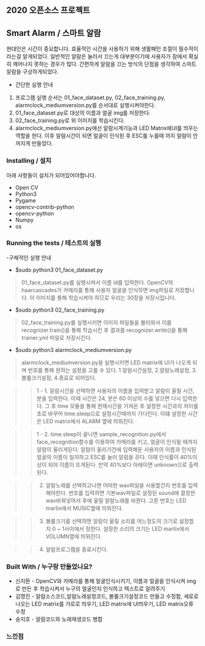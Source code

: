 ## 2020 오픈소스 프로젝트
## Smart Alarm / 스마트 알람
현대인은 시간이 중요합니다. 효율적인 시간을 사용하기 위해 생활패턴 조절이 필수적이라는걸 알게되었다. 일반적인 알람은 눌러서 끄는게 대부분이기에 사용자가 잠에서 확실히 깨어나지 못하는 경우가 많다. 간편하게 알람을 끄는 방식의 단점을 생각하여 스마트 알람을 구상하게되었다. 

- 간단한 실행 안내
1. 프로그램 실행 순서는 01_face_dataset.py, 02_face_training.py, alarmclock_mediumversion.py를 순서대로 실행시켜야한다. 
2. 01_face_dataset.py로 대상의 이름과 얼굴 img를 저장한다.
3. 02_face_training.py로 위 이미지를 학습시킨다. 
4. alarmclock_mediumversion.py에선 알람시계기능과 LED Matrix에UI를 띄우는 역할을 한다. 이후 알람시간이 되면 얼굴이 인식된 후 ESC를 누를때 까지 알람이 안꺼지게 만들었다.

### Installing / 설치

아래 사항들이 설치가 되어있어야합니다.
- Open CV
- Python3
- Pygame
- opencv-contrib-python
- opencv-python
- Numpy
- os


### Running the tests / 테스트의 실행
-구체적인 실행 안내

- $sudo python3 01_face_dataset.py
> 01_face_dataset.py를 실행시켜서 이름 id를 입력한다. OpenCV의 haarcascades가 카메라를 통해 사용자 얼굴을 인식하면 img파일로 저장합니다. 이 이미지를 통해 학습시켜야 하므로 우리는 30장을 저장시킵니다.

- $sudo python3 02_face_training.py
> 02_face_training.py를 실행시키면 이미지 파일들을 불러와서 이를 recognizer.train()을 통해 학습시킨 후 결과를 recognizer.write()을 통해 trainer.yml 파일로 저장시킨다.

- $sudo python3 alarmclock_mediumversion.py
> alarmclock_mediumversion.py을 실행시키면 LED matrix에 UI가 나오게 되며 번호를 통해 원하는 설정을 고를 수 있다. 1.알람시간설정, 2.알람노래설정, 3.볼륨크기설정, 4.종료로 되어있다.

>   > 1 - 1. 알람시간을 선택하면 사용자의 이름을 입력받고 알람이 울릴 시간, 분을 입력한다. 이때 시간은 24, 분은 60 이상의 수를 넣으면 다시 입력한다. 그 후 time 모듈을 통해 현재시간을 가져온 후 설정한 시간과의 차이를 초로 바꾸어 time.sleep으로 설정시간때까지 기다린다. 이떄 설정한 시간은 LED matrix에서 ALARM 옆에 띄워진다.

>   > 1 - 2. time.sleep이 끝나면 sample_recognition.py에서 face_recognition함수를 이용하여 카메라를 키고, 얼굴이 인식될 때까지 알람이 울리게된다. 알람이 울리기전에 입력해둔 사용자의 이름과 인식된 얼굴의 이름이 일치하고 ESC를 눌러 알람을 끈다. 이때 인식률이 40%이상이 되야 이름이 뜨게된다. 만약 40%보다 아래이면 unknown으로 출력된다.

>   > 2. 알람노래를 선택하고나면 어떠한 wav파일을 사용할건지 번호를 입력해야한다. 번호를 입력하면 기본wav파일로 설정된 sound에 결정한 wav바꿔넣어서 후에 울릴 알람노래를 바뀐다. 고른 번호는 LED martix에서 MUSIC옆에 띄워진다.

>   > 3. 볼륨크기를 선택하면 알람이 울릴 소리를 어느정도의 크기로 설정할지 0 ~ 1사이에서 정한다. 설정한 소리의 크기는 LED martix에서 VOLUMN옆에 띄워진다.

>   > 4. 알람프로그램을 종료시킨다.


### Built With / 누구랑 만들었나요?
- 신지환 - OpenCV와 카메라를 통해 얼굴인식시키기, 이름과 얼굴을 인식시켜 img로 만든 후 학습시켜서 누구의 얼굴인지 인식하고 텍스트로 알려주기 
- 김명진 - 알람소스코드,알람노래설정코드, 볼륨크기설정코드 만들고 수정함, 세로로 나오는 LED matrix를 가로로 띄우기, LED matrix에 UI띄우기, LED matrix오류 수정
- 송지호 - 알람코드와 노래재생코드 병합

### 느낀점
